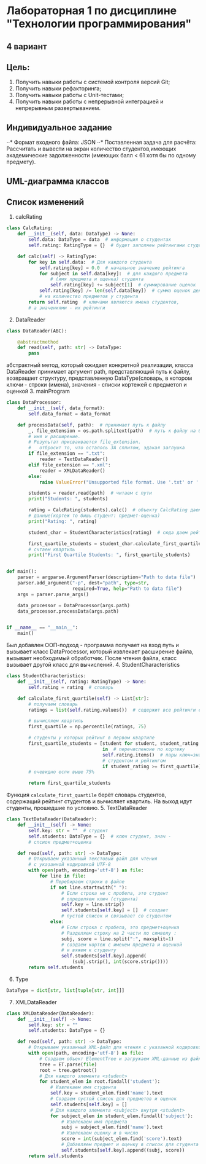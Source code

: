 # Лабораторная 1 по дисциплине "Технологии программирования"
## 4 вариант

## Цель:
1. Получить навыки работы с системой контроля версий Git;
2. Получить навыки рефакторинга;
3. Получить навыки работы с Unit-тестами;
4. Получить навыки работы с непрерывной интеграцией и непрерывным развертыванием.

## Индивидуальное задание

⋅⋅* Формат входного файла: JSON
⋅⋅* Поставленная задача для расчёта: Рассчитать и вывести на экран количество студентов,имеющих академические задолженности (имеющих балл < 61 хотя бы по одному предмету).
## UML-диаграмма классов

## Список изменений
1. calcRating
```py
class CalcRating:
    def __init__(self, data: DataType) -> None:
        self.data: DataType = data  # информация о студентах
        self.rating: RatingType = {}  # будет заполнен рейтингами студентов

    def calc(self) -> RatingType:
        for key in self.data:  # Для каждого студента
            self.rating[key] = 0.0  # начальное значение рейтинга
            for subject in self.data[key]:  # для каждого предмета
                # (имя предмета и оценка) студента
                self.rating[key] += subject[1]  # суммирование оценок
            self.rating[key] /= len(self.data[key])  # сумма оценок делится
            # на количество предметов у студента
        return self.rating  # ключами являются имена студентов,
        # а значениями - их рейтинги
```
2. DataReader
```py
class DataReader(ABC):

    @abstractmethod
    def read(self, path: str) -> DataType:
        pass
```
абстрактный метод, который ожидает конкретной реализации, класса DataReader принимает аргумент path, 
представляющий путь к файлу, возвращает структуру, представленную DataType(словарь, в котором ключи -
строки (имена), значения - списки кортежей с предметоп и оценкой
3. mainProgram
```py
class DataProcessor:
    def __init__(self, data_format):
        self.data_format = data_format

    def processData(self, path):  # принимает путь к файлу
        _, file_extension = os.path.splitext(path)  # путь к файлу на базовое
        # имя и расширение.
        # Результат присваивается file_extension.
        # _ отбросит то, что осталось ЗА сплитом, эдакая заглушка
        if file_extension == ".txt":
            reader = TextDataReader()
        elif file_extension == ".xml":
            reader = XMLDataReader()
        else:
            raise ValueError("Unsupported file format. Use '.txt' or '.xml'.")

        students = reader.read(path)  # читаем с пути
        print("Students: ", students)

        rating = CalcRating(students).calc()  # объекту CalcRating даем
        # данные(кортеж то бишь студент: предмет-оценка)
        print("Rating: ", rating)

        student_char = StudentCharacteristics(rating)  # сюда даем рейтинг

        first_quartile_students = student_char.calculate_first_quartile()
        # счтаем квартиль
        print("First Quartile Students: ", first_quartile_students)


def main():
    parser = argparse.ArgumentParser(description="Path to data file")
    parser.add_argument("-p", dest="path", type=str,
                        required=True, help="Path to data file")
    args = parser.parse_args()

    data_processor = DataProcessor(args.path)
    data_processor.processData(args.path)


if __name__ == "__main__":
    main()
```
Был добавлен ООП-подход - программа получает на вход путь и вызывает класс DataProcessor, который 
извлекает расширение файла, вызывает необходимый обработчик. После чтения файла, класс вызывает другой 
класс для вычислений.
4. StudentCharacteristics
```py
class StudentCharacteristics:
    def __init__(self, rating: RatingType) -> None:
        self.rating = rating  # словарь

    def calculate_first_quartile(self) -> List[str]:
        # получаем словарь
        ratings = list(self.rating.values())  # содержит все рейтинги студентов

        # вычисляем квартиль
        first_quartile = np.percentile(ratings, 75)

        # студенты у которых рейтинг в первом квартиле
        first_quartile_students = [student for student, student_rating
                                   in  # перечисленоие по кортежу
                                   self.rating.items()  # пары ключ=знач с
                                   # студентом и рейтингом
                                   if student_rating >= first_quartile]
        # очевидно если выше 75%

        return first_quartile_students
```
Функция `calculate_first_quartile` берёт словарь студентов, содержащий рейтинг студентов и 
вычисляет квартиль. На выход идут студенты, прошедшие по условию.
5. TextDataReader
```py
class TextDataReader(DataReader):
    def __init__(self) -> None:
        self.key: str = ""  # студент
        self.students: DataType = {}  # ключ студент, знач -
        # спсиок предмет+оценка

    def read(self, path: str) -> DataType:
        # Открываем указанный текстовый файл для чтения
        # с указанной кодировкой UTF-8
        with open(path, encoding='utf-8') as file:
            for line in file:
                # Перебираем строки в файле
                if not line.startswith(" "):
                    # Если строка не с пробела, это студент
                    # определяем ключ (студента)
                    self.key = line.strip()
                    self.students[self.key] = []  # создает
                    # пустой список и связывает со студентом
                else:
                    # Если строка с пробела, это предмет+оценка
                    # Разделяем строку на 2 части по символу :
                    subj, score = line.split(":", maxsplit=1)
                    # создаем кортеж с именем предмета и оценкой
                    # и вяжем к студенту
                    self.students[self.key].append(
                        (subj.strip(), int(score.strip())))
        return self.students
```
6. Type
```py
DataType = dict[str, list[tuple[str, int]]]
```
7. XMLDataReader
```py
class XMLDataReader(DataReader):
    def __init__(self) -> None:
        self.key: str = ""
        self.students: DataType = {}

    def read(self, path: str) -> DataType:
        # Открываем указанный XML-файл для чтения с указанной кодировкой UTF-8
        with open(path, encoding='utf-8') as file:
            # Создаем объект ElementTree и загружаем XML-данные из файла
            tree = ET.parse(file)
            root = tree.getroot()
            # Для каждого элемента <student>
            for student_elem in root.findall('student'):
                # Извлекаем имя студента
                self.key = student_elem.find('name').text
                # Создаем пустой список для предметов и оценок
                self.students[self.key] = []
                # Для каждого элемента <subject> внутри <student>
                for subject_elem in student_elem.findall('subject'):
                    # Извлекаем имя предмета
                    subj = subject_elem.find('name').text
                    # Извлекаем оценку и в число
                    score = int(subject_elem.find('score').text)
                    # Добавляем предмет и оценку в список для студента
                    self.students[self.key].append((subj, score))
        return self.students
```

